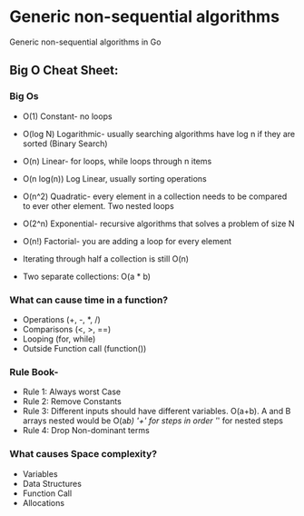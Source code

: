 # Generic non-sequential algorithms
Generic non-sequential algorithms in Go

## Big O Cheat Sheet:

### Big Os
* O(1) Constant- no loops
* O(log N) Logarithmic- usually searching algorithms have log n if they are sorted (Binary Search)
* O(n) Linear- for loops, while loops through n items
* O(n log(n)) Log Linear, usually sorting operations
* O(n^2) Quadratic- every element in a collection needs to be compared to ever other element. Two nested loops
* O(2^n) Exponential- recursive algorithms that solves a problem of size N
* O(n!) Factorial- you are adding a loop for every element

* Iterating through half a collection is still O(n)
* Two separate collections: O(a * b)

### What can cause time in a function?
* Operations (+, -, *, /)
* Comparisons (<, >, ==)
* Looping (for, while)
* Outside Function call (function())

### Rule Book-
* Rule 1: Always worst Case
* Rule 2: Remove Constants
* Rule 3: Different inputs should have different variables. O(a+b). A and B arrays nested would be O(a*b)
          '+' for steps in order
          '*' for nested steps
* Rule 4: Drop Non-dominant terms

### What causes Space complexity?
* Variables
* Data Structures
* Function Call
* Allocations
